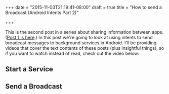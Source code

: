 +++
date = "2015-11-03T21:19:41-08:00"
draft = true
title = "How to send a Broadcast (Android Intents Part 2)"

+++

This is the second post in a series about sharing information between apps. ([Post 1 is here](/android/intents/part1/).) In this post we're going to look at using intents to send broadcast messages to background services in Android. I'll be providing videos that cover the text contents of these posts (plus insightful things), so if you want to watch instead of read, check out the video below:

<youtube video here>

## Start a Service

## Send a Broadcast
